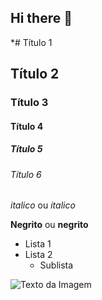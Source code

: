 ## Hi there 👋

<!-- Cabeçalhos -->

*# Título 1
## Título 2
### Título 3
#### Título 4
##### Título 5
###### Título 6

*italico* ou  _italico_

**Negrito** ou __negrito__

- Lista 1
- Lista 2
   - Sublista

![Texto da Imagem](sv=1efd172859308584&sxsrf=AHTn8zql9W_AjetiJL5I_iS_8WelA1gItg:1739552700210&q=por+do+sol&udm=2&fbs=ABzOT_BYhiZpMrUAF0c9tORwPGlsjfkTCQbVbkeDjnTQtijddBji9NlWFbRgtIhh9CBGrAVAQBozFDaOkVTS4exBr1wa4XaISThXua09ErqBn9VNP8X5I85d20IIiBiqVFvSNtJmZnmZ8T_XWj5ZQ2IaaQTBZ4ozeMDs3j7EEqWS05D0Yx2IfmwovK5TBKXysnz8k745dQ7QVt6OBZTgFIvP73fNmqLYWg&sa=X&ved=2ahUKEwjPlI7m0sOLAxXYIbkGHWFXBpgQtKgLegQIExAB&biw=799&bih=739&dpr=1.25#vhid=MWGm0QG4N5-glM&vssid=mosaic)

<!--
**LuizZMota/LuizZMota** is a ✨ _special_ ✨ repository because its `README.md` (this file) appears on your GitHub profile.

Here are some ideas to get you started:

- 🔭 I’m currently working on ...
- 🌱 I’m currently learning ...
- 👯 I’m looking to collaborate on ...
- 🤔 I’m looking for help with ...
- 💬 Ask me about ...
- 📫 How to reach me: ...
- 😄 Pronouns: ...
- ⚡ Fun fact: ...
-->
